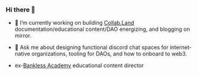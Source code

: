 ### Hi there 👋

<!-- [![trophy](https://github-profile-trophy.vercel.app/?username=iSpeakNerd&theme=onedark)](https://github.com/ryo-ma/github-profile-trophy) -->

- 🔭 I’m currently working on building [Collab.Land](https://github.com/abridged) documentation/educational content/DAO energizing, and blogging on mirror.
<!-- - 🌱 I’m currently learning javascript with [Autocode](https://autocode.com/) and building discord bots leveraging the [Discord API](https://discord.com/developers/docs/intro) and webhooks. -->
- 💬 Ask me about designing functional discord chat spaces for internet-native organizations, tooling for DAOs, and how to onboard to web3.

<!--
**iSpeakNerd/iSpeakNerd** is a ✨ _special_ ✨ repository because its `README.md` (this file) appears on your GitHub profile.

Here are some ideas to get you started:

- 🔭 I’m currently working on building [Bankless Academy](https://app.banklessacademy.com/) educational content, Discord server organization for FTW DAO, and blogging on mirror.
- 🌱 I’m currently learning javascript with [Autocode](https://autocode.com/) and building discord bots leveraging the [Discord API](https://discord.com/developers/docs/intro) and webhooks.
- 👯 I’m looking to collaborate on ...
- 🤔 I’m looking for help with ...
- 💬 Ask me about designing functional discord chat spaces for internet-native organizations, tooling for DAOs, and how to onboard to web3.
- 📫 How to reach me: ...
- 😄 Pronouns: ...
- ⚡ Fun fact: ...
-->
- ex-[Bankless Academy](https://app.banklessacademy.com/) educational content director
